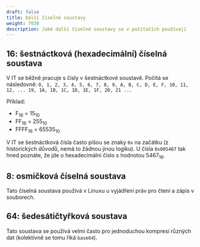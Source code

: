 ```yaml
---
draft: false
title: Další číselné soustavy
weight: 7030
description: Jaké další číselné soustavy se v počítačích používají
---
```


## 16: šestnáctková (hexadecimální) číselná soustava

V IT se běžně pracuje s čísly v šestnáctkové soustavě. Počítá se následovně: `0, 1, 2, 3, 4, 5, 6, 7, 8, 9, A, B, C, D, E, F, 10, 11, 12, ... 19, 1A, 1B, 1C, 1D, 1E, 1F, 20, 21 ...`

Příklad:

- F<sub>16</sub> = 15<sub>10</sub>
- FF<sub>16</sub> = 255<sub>10</sub>
- FFFF<sub>16</sub> = 65535<sub>10</sub>

V IT se šestnáctková čísla často píšou se znaky `0x` na začátku (z historických důvodů, nemá to žádnou jinou logiku). U čísla `0x005467` tak hned poznáte, že jde o hexadecimální číslo s hodnotou 5467<sub>16</sub>.

## 8: osmičková číselná soustava

Tato číselná soustava používá v Linuxu u vyjádření práv pro čtení a zápis v souborech. 

## 64: šedesátičtyřková soustava

Tato soustava se používá velmi často pro jednoduchou kompresi různých dat (kolektivně se tomu říká `base64`).